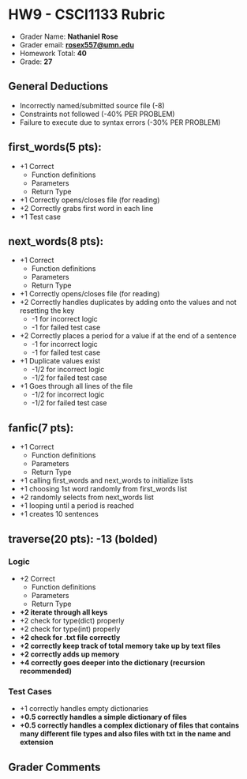 # HW9 - CSCI1133 Rubric

- Grader Name: **Nathaniel Rose**
- Grader email: **rosex557@umn.edu**
- Homework Total: **40**
- Grade: **27**

## General Deductions

- Incorrectly named/submitted source file (-8)
- Constraints not followed (-40% PER PROBLEM)
- Failure to execute due to syntax errors (-30% PER PROBLEM)

## first_words(5 pts):

- +1 Correct
  - Function definitions
  - Parameters
  - Return Type
- +1 Correctly opens/closes file (for reading)
- +2 Correctly grabs first word in each line
- +1 Test case

## next_words(8 pts):

- +1 Correct
  - Function definitions
  - Parameters
  - Return Type
- +1 Correctly opens/closes file (for reading)
- +2 Correctly handles duplicates by adding onto the values and not resetting the key
  - -1 for incorrect logic
  - -1 for failed test case
- +2 Correctly places a period for a value if at the end of a sentence
  - -1 for incorrect logic
  - -1 for failed test case
- +1 Duplicate values exist 
  - -1/2 for incorrect logic
  - -1/2 for failed test case
- +1 Goes through all lines of the file
  - -1/2 for incorrect logic
  - -1/2 for failed test case

## fanfic(7 pts):

- +1 Correct
  - Function definitions
  - Parameters
  - Return Type
- +1 calling first_words and next_words to initialize lists
- +1 choosing 1st word randomly from first_words list
- +2 randomly selects from next_words list
- +1 looping until a period is reached
- +1 creates 10 sentences

## traverse(20 pts): -13 (bolded)

### Logic

- +2 Correct
  - Function definitions
  - Parameters
  - Return Type
- **+2 iterate through all keys**
- +2 check for type(dict) properly
- +2 check for type(int) properly
- **+2 check for .txt file correctly**
- **+2 correctly keep track of total memory take  up by text files**
- **+2 correctly adds up memory**
- **+4 correctly goes deeper into the dictionary (recursion recommended)**

### Test Cases

- +1 correctly handles empty dictionaries
- **+0.5 correctly handles a simple dictionary of files**
- **+0.5 correctly handles a complex dictionary of files that contains many different file types and also files with txt in the name and extension**

## Grader Comments